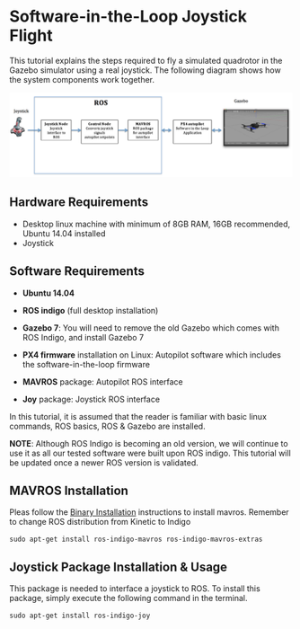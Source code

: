 # Software-in-the-Loop Joystick Flight

This tutorial explains the steps required to fly a simulated quadrotor in the Gazebo simulator using a real joystick. The following diagram shows how the system components work together.

![](/assets/sitl_diagram.png)

## Hardware Requirements

* Desktop linux machine with minimum of 8GB RAM, 16GB recommended, Ubuntu 14.04 installed
* Joystick

## Software Requirements

* **Ubuntu 14.04**
* **ROS indigo** \(full desktop installation\)
* **Gazebo 7**: You will need to remove the old Gazebo which comes with ROS Indigo, and install Gazebo 7

* **PX4 firmware** installation on Linux: Autopilot software which includes the software-in-the-loop firmware

* **MAVROS** package: Autopilot ROS interface
* **Joy** package: Joystick ROS interface



In this tutorial, it is assumed that the reader is familiar with basic linux commands, ROS basics, ROS & Gazebo are installed.

**NOTE**: Although ROS Indigo is becoming an old version, we will continue to use it as all our tested software were built upon ROS indigo. This tutorial will be updated once a newer ROS version is validated.

## MAVROS Installation

Pleas follow the [Binary Installation](https://github.com/mavlink/mavros/blob/master/mavros/README.md#binary-installation-deb) instructions to install mavros. Remember to change ROS distribution from Kinetic to Indigo
```
sudo apt-get install ros-indigo-mavros ros-indigo-mavros-extras
```

## Joystick Package Installation & Usage
This package is needed to interface a joystick to ROS. To install this package, simply execute the following command in the terminal.
```
sudo apt-get install ros-indigo-joy
```